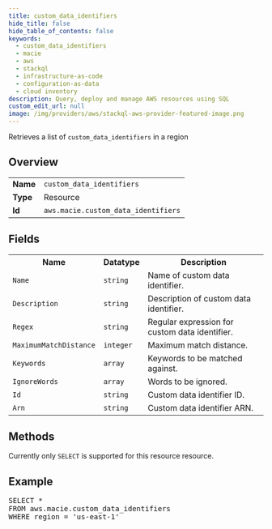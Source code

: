 ```yaml
---
title: custom_data_identifiers
hide_title: false
hide_table_of_contents: false
keywords:
  - custom_data_identifiers
  - macie
  - aws
  - stackql
  - infrastructure-as-code
  - configuration-as-data
  - cloud inventory
description: Query, deploy and manage AWS resources using SQL
custom_edit_url: null
image: /img/providers/aws/stackql-aws-provider-featured-image.png
---
```

Retrieves a list of <code>custom_data_identifiers</code> in a region

## Overview
<table><tbody>
<tr><td><b>Name</b></td><td><code>custom_data_identifiers</code></td></tr>
<tr><td><b>Type</b></td><td>Resource</td></tr>
<tr><td><b>Id</b></td><td><code>aws.macie.custom_data_identifiers</code></td></tr>
</tbody></table>

## Fields
<table><tbody>
<tr><th>Name</th><th>Datatype</th><th>Description</th></tr>
<tr><td><code>Name</code></td><td><code>string</code></td><td>Name of custom data identifier.</td></tr><tr><td><code>Description</code></td><td><code>string</code></td><td>Description of custom data identifier.</td></tr><tr><td><code>Regex</code></td><td><code>string</code></td><td>Regular expression for custom data identifier.</td></tr><tr><td><code>MaximumMatchDistance</code></td><td><code>integer</code></td><td>Maximum match distance.</td></tr><tr><td><code>Keywords</code></td><td><code>array</code></td><td>Keywords to be matched against.</td></tr><tr><td><code>IgnoreWords</code></td><td><code>array</code></td><td>Words to be ignored.</td></tr><tr><td><code>Id</code></td><td><code>string</code></td><td>Custom data identifier ID.</td></tr><tr><td><code>Arn</code></td><td><code>string</code></td><td>Custom data identifier ARN.</td></tr>
</tbody></table>

## Methods
Currently only <code>SELECT</code> is supported for this resource resource.

## Example
<pre>
SELECT * 
FROM aws.macie.custom_data_identifiers
WHERE region = 'us-east-1'
</pre>
